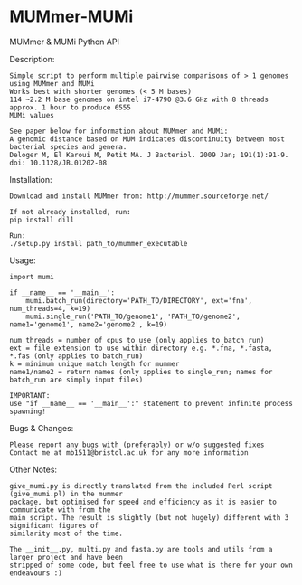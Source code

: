 # MUMmer-MUMi
MUMmer & MUMi Python API

Description:

	Simple script to perform multiple pairwise comparisons of > 1 genomes using MUMmer and MUMi
	Works best with shorter genomes (< 5 M bases)
	114 ~2.2 M base genomes on intel i7-4790 @3.6 GHz with 8 threads approx. 1 hour to produce 6555
	MUMi values
	
	See paper below for information about MUMmer and MUMi:
	A genomic distance based on MUM indicates discontinuity between most bacterial species and genera. 
	Deloger M, El Karoui M, Petit MA. J Bacteriol. 2009 Jan; 191(1):91-9. doi: 10.1128/JB.01202-08

Installation:

	Download and install MUMmer from: http://mummer.sourceforge.net/
	
	If not already installed, run:
	pip install dill

	Run:
	./setup.py install path_to/mummer_executable


Usage:

	import mumi

	if __name__ == '__main__':
		mumi.batch_run(directory='PATH_TO/DIRECTORY', ext='fna', num_threads=4, k=19)
		mumi.single_run('PATH_TO/genome1', 'PATH_TO/genome2', name1='genome1', name2='genome2', k=19)

	num_threads = number of cpus to use (only applies to batch_run)
	ext = file extension to use within directory e.g. *.fna, *.fasta, *.fas (only applies to batch_run)
	k = minimum unique match length for mummer
	name1/name2 = return names (only applies to single_run; names for batch_run are simply input files)

	IMPORTANT:
	use "if __name__ == '__main__':" statement to prevent infinite process spawning!
	
Bugs & Changes:

	Please report any bugs with (preferably) or w/o suggested fixes
	Contact me at mb1511@bristol.ac.uk for any more information
	
Other Notes:
	
	give_mumi.py is directly translated from the included Perl script (give_mumi.pl) in the mummer 
	package, but optimised for speed and efficiency as it is easier to communicate with from the
	main script. The result is slightly (but not hugely) different with 3 significant figures of
	similarity most of the time.
	
	The __init__.py, multi.py and fasta.py are tools and utils from a larger project and have been 
	stripped of some code, but feel free to use what is there for your own endeavours :)
